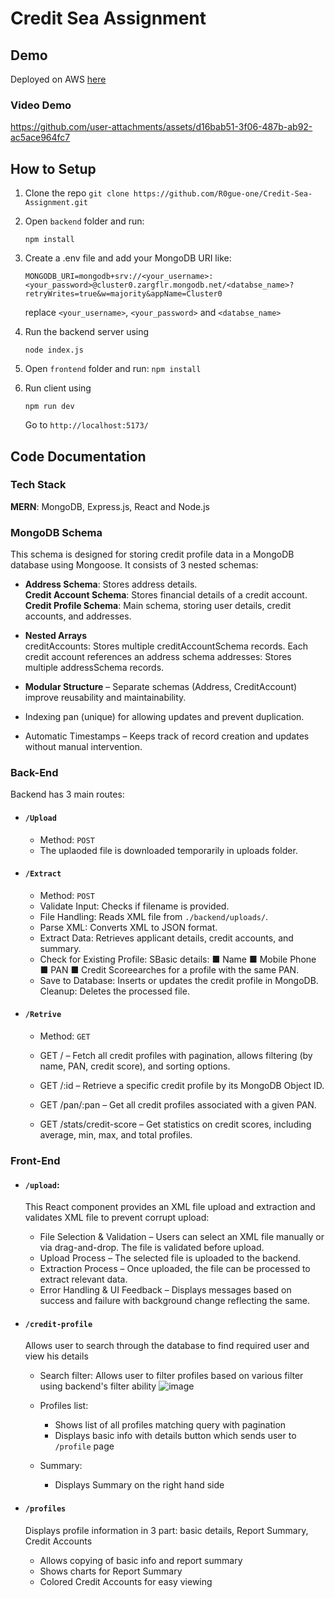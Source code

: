 # Credit Sea Assignment 
## Demo
Deployed on AWS [here](http://3.108.59.253:5173/)
### Video Demo


https://github.com/user-attachments/assets/d16bab51-3f06-487b-ab92-ac5ace964fc7



## How to Setup
1. Clone the repo `git clone https://github.com/R0gue-one/Credit-Sea-Assignment.git`
2. Open `backend` folder and run:
   ```
   npm install
   ```
3. Create a .env file and add your MongoDB URI like:
    ```
    MONGODB_URI=mongodb+srv://<your_username>:<your_password>@cluster0.zargflr.mongodb.net/<databse_name>?retryWrites=true&w=majority&appName=Cluster0
    ```
    replace `<your_username>`, `<your_password>` and `<databse_name>`

4. Run the backend server using
   ```
   node index.js
   ```
5. Open `frontend` folder and run: `npm install`
6. Run client using
   ```
   npm run dev
   ```
    Go to `http://localhost:5173/`



## Code Documentation
### Tech Stack
**MERN**: MongoDB, Express.js, React and Node.js

### MongoDB Schema
This schema is designed for storing credit profile data in a MongoDB database using Mongoose. It consists of 3 nested schemas:

-  **Address Schema**: Stores address details.<br>
   **Credit Account Schema**: Stores financial details of a credit account.<br>
   **Credit Profile Schema**: Main schema, storing user details, credit accounts, and addresses.

-  **Nested Arrays**<br>
   creditAccounts: Stores multiple creditAccountSchema records. Each credit account references an address schema
   addresses: Stores multiple addressSchema records.

-  **Modular Structure** – Separate schemas (Address, CreditAccount) improve reusability and maintainability.
-  Indexing pan (unique) for allowing updates and prevent duplication.
-  Automatic Timestamps – Keeps track of record creation and updates without manual intervention.

### Back-End 
Backend has 3 main routes:
- #### `/Upload`
   - Method: `POST` 
   - The uplaoded file is downloaded temporarily in uploads folder.
- #### `/Extract`
   - Method: `POST`
   - Validate Input: Checks if filename is provided.
   - File Handling: Reads XML file from `./backend/uploads/`.
   - Parse XML: Converts XML to JSON format.
   - Extract Data: Retrieves applicant details, credit accounts, and summary.
   - Check for Existing Profile: SBasic details:
   ■ Name
   ■ Mobile Phone
   ■ PAN
   ■ Credit Scoreearches for a profile with the same PAN.
   - Save to Database: Inserts or updates the credit profile in MongoDB.
Cleanup: Deletes the processed file.   
- #### `/Retrive`
   - Method: `GET`
   - GET / – Fetch all credit profiles with pagination, allows filtering (by name, PAN, credit score), and sorting options.

   - GET /:id – Retrieve a specific credit profile by its MongoDB Object ID.

   - GET /pan/:pan – Get all credit profiles associated with a given PAN.

   - GET /stats/credit-score – Get statistics on credit scores, including average, min, max, and total profiles.
 

### Front-End
- #### `/upload`:
  This React component provides an XML file upload and extraction and validates XML file to prevent corrupt upload:

   - File Selection & Validation – Users can select an XML file manually or via drag-and-drop. The file is validated before upload.
   - Upload Process – The selected file is uploaded to the backend.   
   - Extraction Process – Once uploaded, the file can be processed to extract relevant data.
   - Error Handling & UI Feedback – Displays messages based on success and failure with background change reflecting the same.
- #### `/credit-profile`
  Allows user to search through the database to find required user and view his details
  - Search filter: Allows user to filter profiles based on various filter using backend's filter ability
    ![image](https://github.com/user-attachments/assets/b521321f-e16d-44d3-a6e7-1571d244e16f)
 
  - Profiles list:
    - Shows list of all profiles matching query with pagination
    - Displays basic info with details button which sends user to `/profile` page

  - Summary: 
    - Displays Summary on the right hand side
      
- #### `/profiles`
  Displays profile information in 3 part: basic details, Report Summary, Credit Accounts
  - Allows copying of basic info and report summary
  - Shows charts for Report Summary
  - Colored Credit Accounts for easy viewing 

   
   
